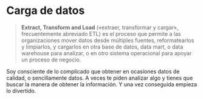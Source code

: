 # Carga de datos

> **Extract, Transform and Load** \(«extraer, transformar y cargar», frecuentemente abreviado ETL\) es el proceso que permite a las organizaciones mover datos desde múltiples fuentes, reformatearlos y limpiarlos, y cargarlos en otra base de datos, data mart, o data warehouse para analizar, o en otro sistema operacional para apoyar un proceso de negocio.

Soy consciente de lo complicado que obtener en ocasiones datos de calidad, o sencillamente datos. A veces te piden analizar algo y tienes que buscar la manera de obtener la información. Y una vez conseguida empieza lo divertido.



